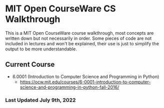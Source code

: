 # MIT Open CourseWare CS Walkthrough

This is a MIT Open CourseWare course walkthrough, most concepts are written down but not necessarily in order. Some pieces of code are not included in lectures and won't be explained, their use is just to simplify the output to be more understandable.

## Current Course
- 6.0001 (Introduction to Computer Science and Programming in Python)
    - https://ocw.mit.edu/courses/6-0001-introduction-to-computer-science-and-programming-in-python-fall-2016/


### Last Updated July 9th, 2022